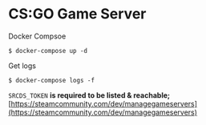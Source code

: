 # CS:GO Game Server

Docker Compsoe
```console
$ docker-compose up -d
```

Get logs 
```console
$ docker-compose logs -f
```

`SRCDS_TOKEN` **is required to be listed & reachable;** [https://steamcommunity.com/dev/managegameservers](https://steamcommunity.com/dev/managegameservers)<br/><br/>

